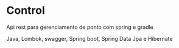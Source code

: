 # Control

Api rest para gerenciamento de ponto com spring e gradle


Java, Lombok, swagger, Spring boot, Spring Data Jpa e Hibernate


